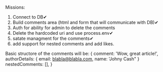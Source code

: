 
Missions:
1.  Connect to DB✔
2.  Build comments area (html and form that will communicate with DB)✔
3.  Auth for ability for admin to delete the comments
4.  Delete the hardcoded uri and use process.env✔
5.  satate managment for the comments✔
6.  add support for nested comments and add likes.


Basic structore of the comments will be:
{
    comment: 'Wow, great article!',
    authorDetails: {
        email: blabla@blabla.com,
        name: 'Johny Cash"
    }
    nestedComments: [],
}